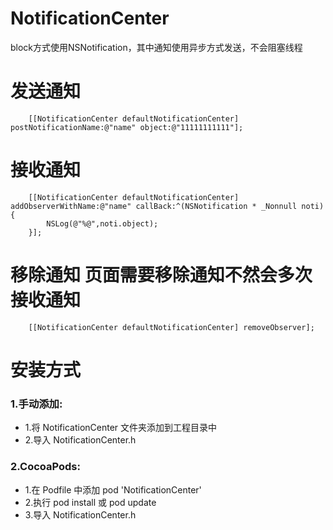 # NotificationCenter
block方式使用NSNotification，其中通知使用异步方式发送，不会阻塞线程

# 发送通知
```objc
    [[NotificationCenter defaultNotificationCenter] postNotificationName:@"name" object:@"11111111111"];
```
# 接收通知
```objc
    [[NotificationCenter defaultNotificationCenter] addObserverWithName:@"name" callBack:^(NSNotification * _Nonnull noti) {
        NSLog(@"%@",noti.object);
    }];
```
# 移除通知  页面需要移除通知不然会多次接收通知   
```objc
    [[NotificationCenter defaultNotificationCenter] removeObserver];
```
# 安装方式  
### 1.手动添加:<br>
*   1.将 NotificationCenter 文件夹添加到工程目录中<br>
*   2.导入 NotificationCenter.h

### 2.CocoaPods:<br>
*   1.在 Podfile 中添加 pod 'NotificationCenter'<br>
*   2.执行 pod install 或 pod update<br>
*   3.导入 NotificationCenter.h

